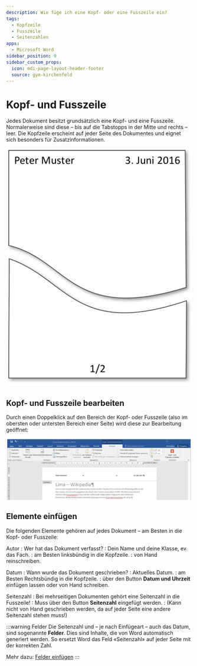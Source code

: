 ```yaml
---
description: Wie füge ich eine Kopf- oder eine Fusszeile ein?
tags:
  - Kopfzeile
  - Fusszeile
  - Seitenzahlen
apps:
  - Microsoft Word
sidebar_position: 9
sidebar_custom_props:
  icon: mdi-page-layout-header-footer
  source: gym-kirchenfeld
---
```


# Kopf- und Fusszeile



Jedes Dokument besitzt grundsätzlich eine Kopf- und eine Fusszeile. Normalerweise sind diese – bis auf die Tabstopps in der Mitte und rechts – leer. Die Kopfzeile erscheint auf jeder Seite des Dokumentes und eignet sich besonders für Zusatzinformationen.

![Kopf- und Fusszeile](./kopf-und-fusszeile.png)

## Kopf- und Fusszeile bearbeiten
Durch einen Doppelklick auf den Bereich der Kopf- oder Fusszeile (also im obersten oder untersten Bereich einer Seite) wird diese zur Bearbeitung geöffnet:

![Kopfzeile bearbeiten](./kopfzeile-bearbeiten.png)


## Elemente einfügen
Die folgenden Elemente gehören auf jedes Dokument – am Besten in die Kopf- oder Fusszeile:


Autor
: Wer hat das Dokument verfasst?
: Dein Name und deine Klasse, ev. das Fach.
: am Besten linksbündig in die Kopfzeile.
: von Hand reinschreiben.

Datum
: Wann wurde das Dokument geschrieben?
: Aktuelles Datum.
: am Besten Rechtsbündig in die Kopfzeile.
: über den Button __Datum und Uhrzeit__ einfügen lassen oder von Hand schreiben.

Seitenzahl
: Bei mehrseitigen Dokumenten gehört eine Seitenzahl in die Fusszeile!
: Muss über den Button __Seitenzahl__ eingefügt werden.
: (Kann nicht von Hand geschrieben werden, da auf jeder Seite eine andere Seitenzahl stehen muss!)

:::warning Felder
Die Seitenzahl und – je nach Einfügeart – auch das Datum, sind sogenannte **Felder**. Dies sind Inhalte, die von Word automatisch generiert werden. So ersetzt Word das Feld «Seitenzahl» auf jeder Seite mit der korrekten Zahl.

Mehr dazu: [Felder einfügen](../../word-2/felder-einfuegen/)
:::
